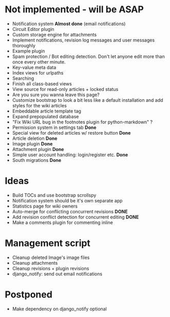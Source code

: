 Not implemented - will be ASAP
==============================

 * Notification system **Almost done** (email notifications)
 * Circuit Editor plugin
 * Custom storage engine for attachments
 * Implement notifications, revision log messages and user messages thoroughly
 * Example plugin
 * Spam protection / Bot editing detection. Don't let anyone edit more than once every other minute.
 * Key-value meta data
 * Index views for urlpaths
 * Searching
 * Finish all class-based views
 * View source for read-only articles + locked status
 * Are you sure you wanna leave this page?
 * Customize bootstrap to look a bit less like a default installation and add styles for the wiki articles
 * Embeddable article template tag
 * Expand prepopulated database
 * "Fix Wiki URL bug in the footnotes plugin for python-markdown" ?
 * Permission system in settings tab **Done**
 * Special view for deleted articles w/ restore button **Done**
 * Article deletion **Done**
 * Image plugin **Done**
 * Attachment plugin **Done**
 * Simple user account handling: login/register etc. **Done**
 * South migrations **Done**
 
Ideas
=====

 * Build TOCs and use bootstrap scrollspy
 * Notification system should be it's own separate app
 * Statistics page for wiki owners
 * Auto-merge for conflicting concurrent revisions **DONE**
 * Add revision conflict detection for concurrent editing **DONE**
 * Make a comments plugin for commenting inline

Management script
=================

 * Cleanup deleted Image's image files
 * Cleanup attachments
 * Cleanup revisions + plugin revisions
 * django_notify: send out email notifications

Postponed
=================

* Make dependency on django_notify optional
